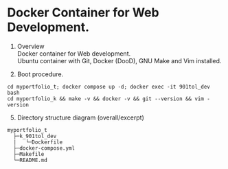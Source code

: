 # Docker Container for Web Development.  

1. Overview  
Docker container for Web development.  
Ubuntu container with Git, Docker (DooD), GNU Make and Vim installed.

2. Boot procedure.  
```
cd myportfolio_t; docker compose up -d; docker exec -it 901tol_dev bash
cd myportfolio_k && make -v && docker -v && git --version && vim -version
```  
5. Directory structure diagram (overall/excerpt)  
```
myportfolio_t
  ├─k_901tol_dev
  |   └─Dockerfile
  ├─docker-compose.yml
  ├─Makefile
  └─README.md
```
